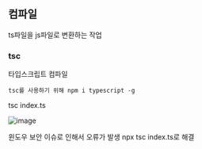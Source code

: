 ## 컴파일

ts파일을 js파일로 변환하는 작업


### tsc

타입스크립트 컴파일

```
tsc를 사용하기 위해 npm i typescript -g
```

tsc index.ts

![image](https://user-images.githubusercontent.com/70733630/197099149-2494e1df-c72d-4663-af11-b5d186f7167e.png)

윈도우 보안 이슈로 인해서 오류가 발생
npx tsc index.ts로 해결

